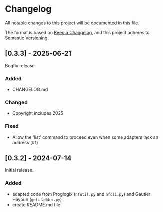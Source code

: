 # Changelog

All notable changes to this project will be documented in this file.

The format is based on [Keep a Changelog](https://keepachangelog.com/en/1.1.0/),
and this project adheres to [Semantic Versioning](https://semver.org/spec/v2.0.0.html).

## [0.3.3] - 2025-06-21

Bugfix release.

### Added

- CHANGELOG.md

### Changed

- Copyright includes 2025

### Fixed

- Allow the 'list' command to proceed even when some adapters lack an address (#1)

## [0.3.2] - 2024-07-14

Initial release.

### Added

- adapted code from Proglogix (`nfutil.py` and `nfcli.py`) and Gautier Hayoun (`getifaddrs.py`)
- create README.md file

